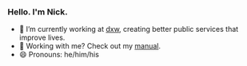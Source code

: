 ### Hello. I'm Nick.

- 🔭 I’m currently working at [dxw](https://www.dxw.com/), creating better public services that improve lives.
- 📖 Working with me? Check out my [manual](https://github.com/jacksonj04/jacksonj04/blob/main/MANUAL.md).
- 😄 Pronouns: he/him/his
